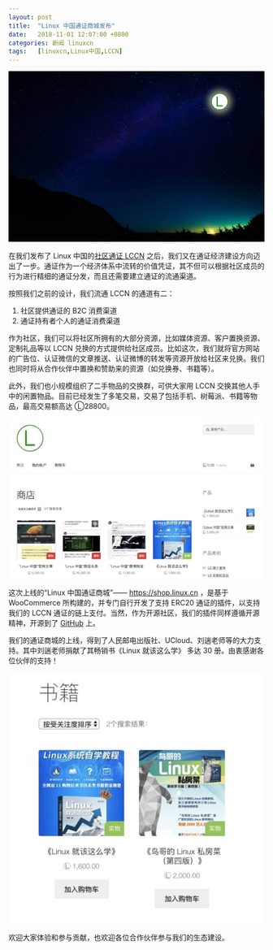 ```yaml
---
layout: post
title:	"Linux 中国通证商城发布"
date:	2018-11-01 12:07:00 +0800 
categories:	新闻 linuxcn 
tags:	[linuxcn,Linux中国,LCCN]
---
```



![](/Asserts/Images/album/201811/01/120610ylpd9pklyiqz1gll.jpg)


在我们发布了 Linux 中国的[社区通证 LCCN](/article-9886-1.html) 之后，我们又在通证经济建设方向迈出了一步。通证作为一个经济体系中流转的价值凭证，其不但可以根据社区成员的行为进行精细的通证分发，而且还需要建立通证的流通渠道。


按照我们之前的设计，我们流通 LCCN 的通道有二：


1. 社区提供通证的 B2C 消费渠道
2. 通证持有者个人的通证消费渠道


作为社区，我们可以将社区所拥有的大部分资源，比如媒体资源、客户置换资源、定制礼品等以 LCCN 兑换的方式提供给社区成员。比如这次，我们就将官方网站的广告位、认证微信的文章推送、认证微博的转发等资源开放给社区来兑换。我们也同时将从合作伙伴中置换和赞助来的资源（如兑换券、书籍等）。


此外，我们也小规模组织了二手物品的交换群，可供大家用 LCCN 交换其他人手中的闲置物品。目前已经发生了多笔交易，交易了包括手机、树莓派、书籍等物品，最高交易额高达 Ⓛ28800。


![](/Asserts/Images/album/201811/01/115719nkaaaavjla9rkci0.jpg)


这次上线的“Linux 中国通证商城”—— <https://shop.linux.cn> ，是基于 WooCommerce 所构建的，并专门自行开发了支持 ERC20 通证的插件，以支持我们的 LCCN 通证的链上支付。当然，作为开源社区，我们的插件同样遵循开源精神，开源到了 [GitHub](https://github.com/inKerk/woocommerce-erc20-payment-gateway) 上。


我们的通证商城的上线，得到了人民邮电出版社、UCloud、刘遄老师等的大力支持。其中刘遄老师捐献了其畅销书《Linux 就该这么学》 多达 30 册。由衷感谢各位伙伴的支持！


![](/Asserts/Images/album/201811/01/115319n8ctb4rfelswwbhd.jpg)


欢迎大家体验和参与贡献，也欢迎各位合作伙伴参与我们的生态建设。
